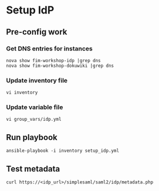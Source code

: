 # Setup IdP

## Pre-config work

### Get DNS entries for instances
```
nova show fim-workshop-idp |grep dns
nova show fim-workshop-dokuwiki |grep dns
```
### Update inventory file
```
vi inventory
```

### Update variable file
```
vi group_vars/idp.yml
```


## Run playbook
```
ansible-playbook -i inventory setup_idp.yml
```

## Test metadata
```
curl https://<idp_url>/simplesaml/saml2/idp/metadata.php
```
